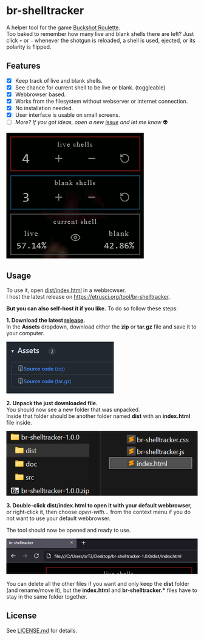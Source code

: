 # br-shelltracker

A helper tool for the game [Buckshot Roulette](https://criticalreflex.io/buckshot_roulette).  
Too baked to remember how many live and blank shells there are left? Just click `+` or `−` whenever the shotgun is reloaded, a shell is used, ejected, or its polarity is flipped.




## Features

- [x] Keep track of live and blank shells.
- [x] See chance for current shell to be live or blank. (toggleable)
- [x] Webbrowser based.
- [x] Works from the filesystem without webserver or internet connection.
- [x] No installation needed.
- [x] User interface is usable on small screens.
- [ ] *More? If you got ideas, open a new [issue](https://github.com/etrusci-org/br-shelltracker/issues) and let me know* 👽

![user interface](./doc/ui.gif)




## Usage

To use it, open [dist/index.html](./dist/index.html) in a webbrowser.  
I host the latest release on <https://etrusci.org/tool/br-shelltracker>.

**But you can also self-host it if you like.** To do so follow these steps:

**1. Download the latest [release](https://github.com/etrusci-org/br-shelltracker/releases).**  
In the **Assets** dropdown, download either the **zip** or **tar.gz** file and save it to your computer.

![assets](./doc/assets.png)

**2. Unpack the just downloaded file.**  
   You should now see a new folder that was unpacked.  
   Inside that folder should be another folder named **dist** with an **index.html** file inside.

![files](./doc/files.png)

**3. Double-click **dist/index.html** to open it with your default webbrowser,** or right-click it, then choose *open-with...* from the context menu if you do not want to use your default webbrowser.

The tool should now be opened and ready to use.

![opened from filesystem](./doc/opened.png)

You can delete all the other files if you want and only keep the **dist** folder (and rename/move it), but the **index.html** and **br-shelltracker.\*** files have to stay in the same folder together.



## License

See [LICENSE.md](./LICENSE.md) for details.

